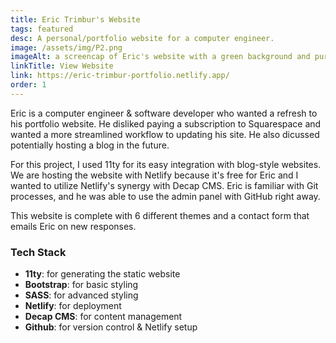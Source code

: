 ```yaml
---
title: Eric Trimbur's Website
tags: featured
desc: A personal/portfolio website for a computer engineer.
image: /assets/img/P2.png
imageAlt: a screencap of Eric's website with a green background and purple text
linkTitle: View Website
link: https://eric-trimbur-portfolio.netlify.app/
order: 1
---
```


Eric is a computer engineer & software developer who wanted a refresh to his portfolio website. He disliked paying a subscription to Squarespace and wanted a more streamlined workflow to updating his site. He also dicussed potentially hosting a blog in the future.

For this project, I used 11ty for its easy integration with blog-style websites. We are hosting the website with Netlify because it's free for Eric and I wanted to utilize Netlify's synergy with Decap CMS. Eric is familiar with Git processes, and he was able to use the admin panel with GitHub right away.

This website is complete with 6 different themes and a contact form that emails Eric on new responses.

### Tech Stack

- **11ty**: for generating the static website
- **Bootstrap**: for basic styling
- **SASS**: for advanced styling
- **Netlify**: for deployment
- **Decap CMS**: for content management
- **Github**: for version control & Netlify setup
